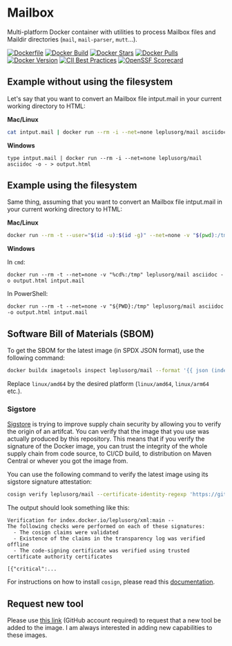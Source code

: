 # Mailbox

Multi-platform Docker container with utilities to process Mailbox files and Maildir directories (`mail`, `mail-parser`, `mutt`...).

[![Dockerfile](https://img.shields.io/badge/GitHub-Dockerfile-blue)](mail/Dockerfile)
[![Docker Build](https://github.com/leplusorg/docker-mail/workflows/Docker/badge.svg)](https://github.com/leplusorg/docker-mail/actions?query=workflow:"Docker")
[![Docker Stars](https://img.shields.io/docker/stars/leplusorg/mail)](https://hub.docker.com/r/leplusorg/mail)
[![Docker Pulls](https://img.shields.io/docker/pulls/leplusorg/mail)](https://hub.docker.com/r/leplusorg/mail)
[![Docker Version](https://img.shields.io/docker/v/leplusorg/mail?sort=semver)](https://hub.docker.com/r/leplusorg/mail)
[![CII Best Practices](https://bestpractices.coreinfrastructure.org/projects/10081/badge)](https://bestpractices.coreinfrastructure.org/projects/10081)
[![OpenSSF Scorecard](https://api.securityscorecards.dev/projects/github.com/leplusorg/docker-mail/badge)](https://securityscorecards.dev/viewer/?uri=github.com/leplusorg/docker-mail)

## Example without using the filesystem

Let's say that you want to convert an Mailbox file intput.mail in your current working directory to HTML:

**Mac/Linux**

```bash
cat intput.mail | docker run --rm -i --net=none leplusorg/mail asciidoc -o - > output.html
```

**Windows**

```batch
type intput.mail | docker run --rm -i --net=none leplusorg/mail asciidoc -o - > output.html
```

## Example using the filesystem

Same thing, assuming that you want to convert an Mailbox file intput.mail in your current working directory to HTML:

**Mac/Linux**

```bash
docker run --rm -t --user="$(id -u):$(id -g)" --net=none -v "$(pwd):/tmp" leplusorg/mail asciidoc -o output.html intput.mail
```

**Windows**

In `cmd`:

```batch
docker run --rm -t --net=none -v "%cd%:/tmp" leplusorg/mail asciidoc -o output.html intput.mail
```

In PowerShell:

```pwsh
docker run --rm -t --net=none -v "${PWD}:/tmp" leplusorg/mail asciidoc -o output.html intput.mail
```

## Software Bill of Materials (SBOM)

To get the SBOM for the latest image (in SPDX JSON format), use the
following command:

```bash
docker buildx imagetools inspect leplusorg/mail --format '{{ json (index .SBOM "linux/amd64").SPDX }}'
```

Replace `linux/amd64` by the desired platform (`linux/amd64`, `linux/arm64` etc.).

### Sigstore

[Sigstore](https://docs.sigstore.dev) is trying to improve supply
chain security by allowing you to verify the origin of an
artifcat. You can verify that the image that you use was actually
produced by this repository. This means that if you verify the
signature of the Docker image, you can trust the integrity of the
whole supply chain from code source, to CI/CD build, to distribution
on Maven Central or whever you got the image from.

You can use the following command to verify the latest image using its
sigstore signature attestation:

```bash
cosign verify leplusorg/mail --certificate-identity-regexp 'https://github\.com/leplusorg/docker-mail/\.github/workflows/.+' --certificate-oidc-issuer 'https://token.actions.githubusercontent.com'
```

The output should look something like this:

```text
Verification for index.docker.io/leplusorg/xml:main --
The following checks were performed on each of these signatures:
  - The cosign claims were validated
  - Existence of the claims in the transparency log was verified offline
  - The code-signing certificate was verified using trusted certificate authority certificates

[{"critical":...
```

For instructions on how to install `cosign`, please read this [documentation](https://docs.sigstore.dev/cosign/system_config/installation/).

## Request new tool

Please use [this link](https://github.com/leplusorg/docker-mail/issues/new?assignees=thomasleplus&labels=enhancement&template=feature_request.md&title=%5BFEAT%5D) (GitHub account required) to request that a new tool be added to the image. I am always interested in adding new capabilities to these images.
